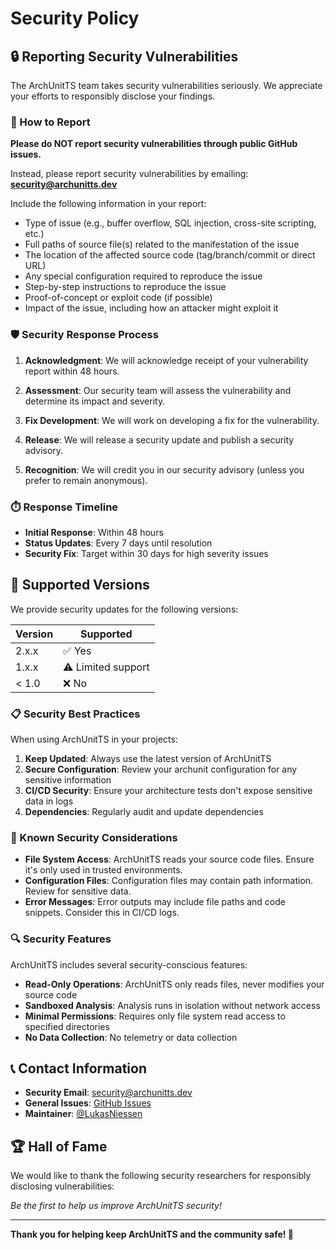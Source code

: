 # Security Policy

## 🔒 Reporting Security Vulnerabilities

The ArchUnitTS team takes security vulnerabilities seriously. We appreciate your efforts to responsibly disclose your findings.

### 📧 How to Report

**Please do NOT report security vulnerabilities through public GitHub issues.**

Instead, please report security vulnerabilities by emailing: **security@archunitts.dev**

Include the following information in your report:

- Type of issue (e.g., buffer overflow, SQL injection, cross-site scripting, etc.)
- Full paths of source file(s) related to the manifestation of the issue
- The location of the affected source code (tag/branch/commit or direct URL)
- Any special configuration required to reproduce the issue
- Step-by-step instructions to reproduce the issue
- Proof-of-concept or exploit code (if possible)
- Impact of the issue, including how an attacker might exploit it

### 🛡️ Security Response Process

1. **Acknowledgment**: We will acknowledge receipt of your vulnerability report within 48 hours.

2. **Assessment**: Our security team will assess the vulnerability and determine its impact and severity.

3. **Fix Development**: We will work on developing a fix for the vulnerability.

4. **Release**: We will release a security update and publish a security advisory.

5. **Recognition**: We will credit you in our security advisory (unless you prefer to remain anonymous).

### ⏱️ Response Timeline

- **Initial Response**: Within 48 hours
- **Status Updates**: Every 7 days until resolution
- **Security Fix**: Target within 30 days for high severity issues

## 🔐 Supported Versions

We provide security updates for the following versions:

| Version | Supported          |
| ------- | ------------------ |
| 2.x.x   | ✅ Yes             |
| 1.x.x   | ⚠️ Limited support |
| < 1.0   | ❌ No              |

### 📋 Security Best Practices

When using ArchUnitTS in your projects:

1. **Keep Updated**: Always use the latest version of ArchUnitTS
2. **Secure Configuration**: Review your archunit configuration for any sensitive information
3. **CI/CD Security**: Ensure your architecture tests don't expose sensitive data in logs
4. **Dependencies**: Regularly audit and update dependencies

### 🚨 Known Security Considerations

- **File System Access**: ArchUnitTS reads your source code files. Ensure it's only used in trusted environments.
- **Configuration Files**: Configuration files may contain path information. Review for sensitive data.
- **Error Messages**: Error outputs may include file paths and code snippets. Consider this in CI/CD logs.

### 🔍 Security Features

ArchUnitTS includes several security-conscious features:

- **Read-Only Operations**: ArchUnitTS only reads files, never modifies your source code
- **Sandboxed Analysis**: Analysis runs in isolation without network access
- **Minimal Permissions**: Requires only file system read access to specified directories
- **No Data Collection**: No telemetry or data collection

## 📞 Contact Information

- **Security Email**: security@archunitts.dev
- **General Issues**: [GitHub Issues](https://github.com/LukasNiessen/ArchUnitTS/issues)
- **Maintainer**: [@LukasNiessen](https://github.com/LukasNiessen)

## 🏆 Hall of Fame

We would like to thank the following security researchers for responsibly disclosing vulnerabilities:

<!-- Future security researchers will be listed here -->

_Be the first to help us improve ArchUnitTS security!_

---

**Thank you for helping keep ArchUnitTS and the community safe! 🙏**
